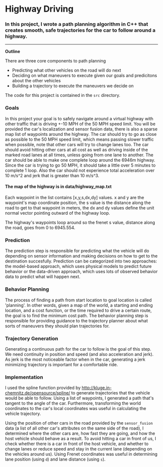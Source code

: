 # Highway Driving

### In this project, I wrote a path planning algorithm in C++ that creates smooth, safe trajectories for the car to follow around a highway. 

---

**Outline**

There are three core components to path planning

* Predicting what other vehicles on the road will do next
* Deciding on what maneuvers to execute given our goals and predicitons about the other vehicles
* Building a trajectory to execute the maneuvers we decide on

The code for this project is contained in the `src` directory. 

### Goals
In this project your goal is to safely navigate around a virtual highway with other traffic that is driving +-10 MPH of the 50 MPH speed limit. You will be provided the car's localization and sensor fusion data, there is also a sparse map list of waypoints around the highway. The car should try to go as close as possible to the 50 MPH speed limit, which means passing slower traffic when possible, note that other cars will try to change lanes too. The car should avoid hitting other cars at all cost as well as driving inside of the marked road lanes at all times, unless going from one lane to another. The car should be able to make one complete loop around the 6946m highway. Since the car is trying to go 50 MPH, it should take a little over 5 minutes to complete 1 loop. Also the car should not experience total acceleration over 10 m/s^2 and jerk that is greater than 10 m/s^3.

#### The map of the highway is in data/highway_map.txt
Each waypoint in the list contains  [x,y,s,dx,dy] values. x and y are the waypoint's map coordinate position, the s value is the distance along the road to get to that waypoint in meters, the dx and dy values define the unit normal vector pointing outward of the highway loop.

The highway's waypoints loop around so the frenet s value, distance along the road, goes from 0 to 6945.554.

### Prediction
The prediction step is responsible for predicting what the vehicle will do depending on sensor information and making decisions on how to get to the destination succesfully. Prediction can be categorized into two approaches: the model-based approach, which uses physical models to predict future behavior or the data-driven approach, which uses lots of observed behavior data to predict what will happen next.
### Behavior Planning
The process of finding a path from start location to goal location is called 'planning'. In other words, given a map of the world, a starting and ending location, and a cost function, or the time required to drive a certain route, the goal is to find the minimum cost path. The behavior planning step is responsible for providing guidance to the trajectory planner about what sorts of maneuvers they should plan trajectories for.
### Trajectory Generation
Generating a continuous path for the car to follow is the goal of this step. We need continuity in position and speed (and also acceleration and jerk). As jerk is the most noticeable factor when in the car, generating a jerk minimizing trajectory is important for a comfortable ride. 

### Implementation
I used the spline function provided by http://kluge.in-chemnitz.de/opensource/spline/ to generate trajectories that the vehicle would be able to follow. Using a list of waypoints, I generated a path that's tangent to the angle of the car. Furthermore, transforming the world coordinates to the car's local coordinates was useful in calculating the vehicle trajectory.

Using the position of other cars in the road provided by the `sensor_fusion` data (a list of all other car's attributes on the same side of the road), I determined where the other cars are, how fast they are going, and how the host vehicle should behave as a result. To avoid hitting a car in front of us, I check whether there is a car in front of the host vehicle, and whether to change lanes or reduce speed and stay in the current lane (depending on the vehicles around us). Using Frenet coordinates was useful in determining lane position (using `d`) and lane distance (using `s`). 
